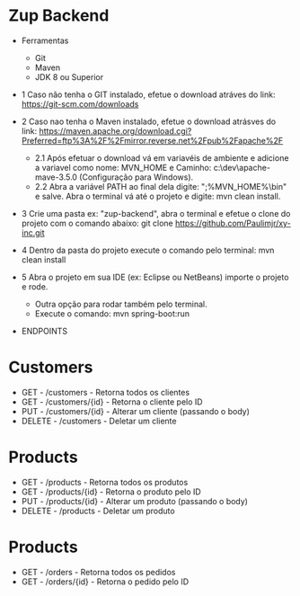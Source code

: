 # Zup Backend
- Ferramentas
  - Git
  - Maven
  - JDK 8 ou Superior
  
- 1 Caso não tenha o GIT instalado, efetue o download atráves do link: https://git-scm.com/downloads

- 2 Caso nao tenha o Maven instalado, efetue o download atrásves do link: https://maven.apache.org/download.cgi?Preferred=ftp%3A%2F%2Fmirror.reverse.net%2Fpub%2Fapache%2F
  - 2.1 Após efetuar o download vá em variavéis de ambiente e adicione a variavel como nome: MVN_HOME e Caminho: c:\dev\apache-mave-3.5.0 (Configuração para Windows).
  - 2.2 Abra a variável PATH ao final dela digite: ";%MVN_HOME%\bin" e salve. 
    Abra o terminal vá até o projeto e digite: mvn clean install.

- 3 Crie uma pasta ex: "zup-backend", abra o terminal e efetue o clone do projeto com o comando abaixo:
    git clone https://github.com/Paulimjr/xy-inc.git
   
- 4 Dentro da pasta do projeto execute o comando pelo terminal: mvn clean install

- 5 Abra o projeto em sua IDE (ex: Eclipse ou NetBeans) importe o projeto e rode.
	- Outra opção para rodar também pelo terminal.
	- Execute o comando: mvn spring-boot:run

- ENDPOINTS

# Customers
   - GET - /customers - Retorna todos os clientes
   - GET - /customers/{id} - Retorna o cliente pelo ID
   - PUT - /customers/{id} - Alterar um cliente (passando o body)
   - DELETE - /customers - Deletar um cliente


# Products
   - GET - /products - Retorna todos os produtos
   - GET - /products/{id} - Retorna o produto pelo ID
   - PUT - /products/{id} - Alterar um produto (passando o body)
   - DELETE - /products - Deletar um produto
   
# Products
   - GET - /orders - Retorna todos os pedidos
   - GET - /orders/{id} - Retorna o pedido pelo ID
      



